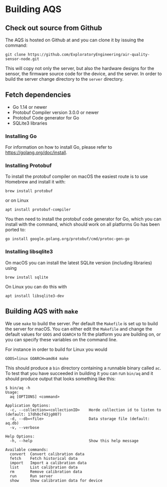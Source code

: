 # Building AQS

## Check out source from Github

The AQS is hosted on Github at and you can clone it by issuing the
command:

    git clone https://github.com/ExploratoryEngineering/air-quality-sensor-node.git

This will copy not only the server, but also the hardware designs for
the sensor, the firmware source code for the device, and the server.
In order to build the server change directory to the `server`
directory.

## Fetch dependencies

  - Go 1.14 or newer
  - Protobuf Compiler version 3.0.0 or newer
  - Protobuf Code generator for Go
  - SQLite3 libraries

### Installing Go

For information on how to install Go, please refer to
https://golang.org/doc/install.


### Installing Protobuf

To install the protobuf compiler on macOS the easiest route is to use
Homebrew and install it with:

    brew install protobuf
	
or on Linux

    apt install protobuf-compiler

You then need to install the protobuf code generator for Go, which you
can install with the command, which should work on all platforms Go
has been ported to:

    go install google.golang.org/protobuf/cmd/protoc-gen-go

### Installing libsqlite3

On macOS you can install the latest SQLite version (including
libraries) using

    brew install sqlite

On Linux you can do this with

    apt install libsqlite3-dev


## Building AQS with `make`

We use `make` to build the server.  Per default the `Makefile` is set
up to build the server for macOS.  You can either edit the `Makefile`
and change the default values for `GOOS` and `GOARCH` to fit the
platform you are building on, or you can specify these variables on
the command line.

For instance in order to build for Linux you would 

    GOOS=linux GOARCH=amd64 make

This should produce a `bin` directory containing a runnable binary
called `ac`.  To test that you have succeeded in building it you can
run `bin/aq` and it should produce output that looks something like
this:

    $ bin/aq -h
    Usage:
      aq [OPTIONS] <command>
    
    Application Options:
      -c, --collection=<collectionID>    Horde collection id to listen to (default: 17dh0cf43jg007)
      -d, --db=<file>                    Data storage file (default: aq.db)
      -v, --verbose
    
    Help Options:
      -h, --help                         Show this help message
    
    Available commands:
      convert  Convert calibration data
      fetch    Fetch historical data
      import   Import a calibration data
      list     List calibration data
      rm       Remove calibration data
      run      Run server
      show     Show calibration data for device
    
